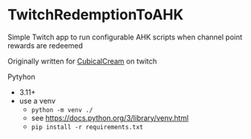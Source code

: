 # TwitchRedemptionToAHK

Simple Twitch app to run configurable AHK scripts when channel point rewards are redeemed

Originally written for [CubicalCream](https://twitch.tv/cubicalcream) on twitch

Pytyhon
- 3.11+
- use a venv
  - `python -m venv ./`
  - see https://docs.python.org/3/library/venv.html
  - `pip install -r requirements.txt`